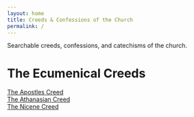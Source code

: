 ```yaml
---
layout: home
title: Creeds & Confessions of the Church
permalink: /
---
```


Searchable creeds, confessions, and catechisms of the church.

# The Ecumenical Creeds
[The Apostles Creed](https://normanormata.github.io/pages/apostles-creed/)<br>
[The Athanasian Creed](https://normanormata.github.io/pages/athanasian-creed/)<br>
[The Nicene Creed](https://normanormata.github.io/pages/nicene-creed/)<br>

[1]: https://pages.github.com
[2]: https://pages.github.com/themes
[3]: https://github.com/sighingnow/jekyll-gitbook/fork
[4]: https://github.com/allejo/jekyll-toc
[5]: https://github.com/gitbook-plugins/gitbook-plugin-search-pro
[6]: https://github.com/rouge-ruby/rouge/tree/master/lib/rouge/themes
[7]: https://analytics.google.com/analytics/web/
[8]: https://www.cnzz.com/
[9]: https://docs.microsoft.com/en-us/azure/azure-monitor/app/app-insights-overview
[10]: https://github.com/sighingnow/jekyll-gitbook/blob/master/gitbook/custom.css
[11]: https://discordjs.guide/popular-topics/canvas.html#setting-up-napi-rs-canvas
[12]: https://rubygems.org/gems/jekyll-remote-theme
[13]: https://docs.github.com/en/pages/setting-up-a-github-pages-site-with-jekyll/adding-a-theme-to-your-github-pages-site-using-jekyll
[14]: https://github.com/sighingnow/jekyll-gitbook/blob/master/_config.yml
